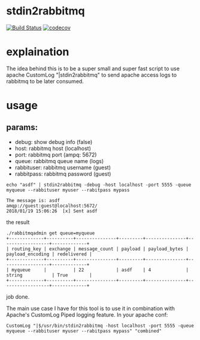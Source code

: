 stdin2rabbitmq
====

[![Build Status](https://travis-ci.com/hipagesgroup/stdin2rabbitmq.svg?token=UjDkn6mLeAgqMrrNZzpp&branch=master)](https://travis-ci.com/hipagesgroup/stdin2rabbitmq)
[![codecov](https://codecov.io/gh/hipagesgroup/stdin2rabbitmq/branch/master/graph/badge.svg?token=rA7ydQy0Oy)](https://codecov.io/gh/hipagesgroup/stdin2rabbitmq)

# explaination

The idea behind this is to be a super small and super fast script to use apache CustomLog "|stdin2rabbitmq" to send apache access logs to rabbitmq to be later consumed.

# usage

## params:

* debug: show debug info (false)
* host: rabbitmq host (localhost)
* port: rabbitmq port (ampq: 5672)
* queue: rabbitmq queue name (logs)
* rabbituser: rabbitmq username (guest)
* rabbitpass: rabbitmq password (guest)

```
echo "asdf" | stdin2rabbitmq -debug -host localhost -port 5555 -queue myqueue --rabbituser myuser --rabitpass mypass
```

```
The message is: asdf
amqp://guest:guest@localhost:5672/
2018/01/19 15:06:26  [x] Sent asdf
```

the result
```
./rabbitmqadmin get queue=myqueue
+-------------+----------+---------------+---------+---------------+------------------+-------------+
| routing_key | exchange | message_count | payload | payload_bytes | payload_encoding | redelivered |
+-------------+----------+---------------+---------+---------------+------------------+-------------+
| myqueue     |          | 22            | asdf    | 4             | string           | True        |
+-------------+----------+---------------+---------+---------------+------------------+-------------+
```

job done.

The main use case I have for this tool is to use it in combination with Apache's CustomLog Piped logging feature. In your apache conf:
```
CustomLog "|$/usr/bin/stdin2rabbitmq -host localhost -port 5555 -queue myqueue --rabbituser myuser --rabitpass mypass" "combined"
```
